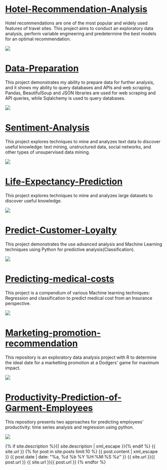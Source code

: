 # [Hotel-Recommendation-Analysis](https://github.com/goessoh/Hotel-Recommendation-Analysis)
Hotel recommendations are one of the most popular and widely used features of travel sites. This project aims to conduct an exploratory data analysis, perform variable engineering and predetermine the best models for an optimal recommendation.

![](/Images/istockphoto-1256667384-612x612.jpg)



# [Data-Preparation](https://github.com/goessoh/Data-Preparation)
This project demonstrates my ability to prepare data for further analysis, and it shows my ability to query databases and APIs and web scraping.
Pandas, BeautifulSoup and JSON libraries are used for web scraping and API queries, while Sqlalchemy is used to query databases.

![](/Images/istockphoto-1165363914-612x612.jpg)


# [Sentiment-Analysis](https://github.com/goessoh/Sentiment-Analysis)
This project explores techniques to mine and analyzes text data to discover useful knowledge: text mining, unstructured data, social networks, and other types of unsupervised data mining.

![](/Images/istockphoto-1196964881-612x612.jpg)



# [Life-Expectancy-Prediction](https://github.com/goessoh/Life-Expectancy-Prediction)
This project explores techniques to mine and analyzes large datasets to discover useful knowledge.

![](/Images/istockphoto-1351036587-612x612.jpg)


# [Predict-Customer-Loyalty](https://github.com/goessoh/Predict-Customer-Loyalty)
This project demonstrates the use advanced analysis and Machine Learning techniques using Python for predictive analysis(Classification).

![](/Images/istockphoto-897409724-612x612.jpg)


# [Predicting-medical-costs]()
This project is a compendium of various Machine learning techniques: Regression and classification to predict medical cost from an Insurance perspective.

![](/Images/istockphoto-1263521165-612x612.jpg)


# [Marketing-promotion-recommendation]()
This repository is an exploratory data analysis project with R to determine the ideal date for a marketting promotion at a Dodgers' game for maximum impact.

![](/Images/business-3080799__340%20(1).jpg)


# [Productivity-Prediction-of-Garment-Employees](https://github.com/goessoh/Productivity-Prediction-of-Garment-Employees)
This repository presents two approaches for predicting employees' productivity: time series analysis and regression using python.

![](/Images/woman-5762754_960_720.png)


<?xml version="1.0" encoding="UTF-8"?>
<rss version="2.0" xmlns:atom="http://www.w3.org/2005/Atom">
	<channel>
		<title>{{ site.name | xml_escape }}</title>
		<description>{% if site.description %}{{ site.description | xml_escape }}{% endif %}</description>		
		<link>{{ site.url }}</link>
		<atom:link href="{{ site.url }}/feed.xml" rel="self" type="application/rss+xml" />
		{% for post in site.posts limit:10 %}
			<item>
				<title>{{ post.title | xml_escape }}</title>
				<description>{{ post.content | xml_escape }}</description>
				<pubDate>{{ post.date | date: "%a, %d %b %Y %H:%M:%S %z" }}</pubDate>
				<link>{{ site.url }}{{ post.url }}</link>
				<guid isPermaLink="true">{{ site.url }}{{ post.url }}</guid>
			</item>
		{% endfor %}
	</channel>
</rss>
